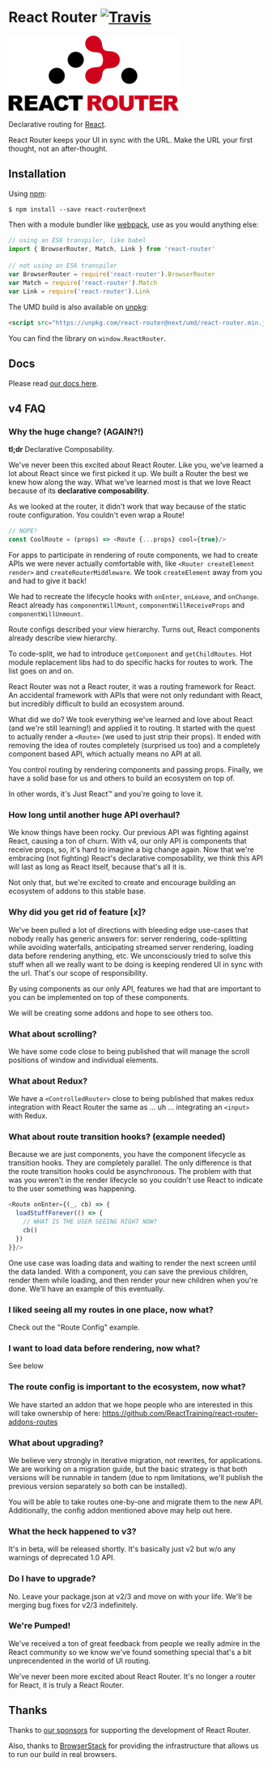 # React Router [![Travis][build-badge]][build]

[build-badge]: https://img.shields.io/travis/ReactTraining/react-router/v4.svg?style=flat-square
[build]: https://travis-ci.org/ReactTraining/react-router

<img src="/logo/Vertical@2x.png" height="150"/>

Declarative routing for [React](https://facebook.github.io/react).

React Router keeps your UI in sync with the URL. Make the URL your first thought, not an after-thought.

## Installation

Using [npm](https://www.npmjs.com/):

    $ npm install --save react-router@next

Then with a module bundler like [webpack](https://webpack.github.io/), use as you would anything else:

```js
// using an ES6 transpiler, like babel
import { BrowserRouter, Match, Link } from 'react-router'

// not using an ES6 transpiler
var BrowserRouter = require('react-router').BrowserRouter
var Match = require('react-router').Match
var Link = require('react-router').Link
```

The UMD build is also available on [unpkg](https://unpkg.com):

```html
<script src="https://unpkg.com/react-router@next/umd/react-router.min.js"></script>
```

You can find the library on `window.ReactRouter`.

## Docs

Please read [our docs here](https://react-router.now.sh/).

## v4 FAQ

### Why the huge change? (AGAIN?!)

**tl;dr** Declarative Composability.

We've never been this excited about React Router. Like you, we've
learned a lot about React since we first picked it up. We built a Router
the best we knew how along the way. What we've learned most is that we
love React because of its **declarative composability**.

As we looked at the router, it didn't work that way because of the
static route configuration. You couldn't even wrap a Route!

```js
// NOPE!
const CoolRoute = (props) => <Route {...props} cool={true}/>
```

For apps to participate in rendering of route components, we had to
create APIs we were never actually comfortable with, like `<Router
createElement render>` and `createRouterMiddleware`. We took
`createElement` away from you and had to give it back!

We had to recreate the lifecycle hooks with `onEnter`, `onLeave`, and
`onChange`. React already has `componentWillMount`,
`componentWillReceiveProps` and `componentWillUnmount`.

Route configs described your view hierarchy. Turns out, React components
already describe view hierarchy.

To code-split, we had to introduce `getComponent` and `getChildRoutes`.
Hot module replacement libs had to do specific hacks for routes to work.
The list goes on and on.

React Router was not a React router, it was a routing framework for
React. An accidental framework with APIs that were not only redundant
with React, but incredibly difficult to build an ecosystem around.

What did we do? We took everything we've learned and love about React
(and we're still learning!) and applied it to routing. It started with
the quest to actually render a `<Route>` (we used to just strip their
props). It ended with removing the idea of routes completely (surprised
us too) and a completely component based API, which actually means no
API at all.

You control routing by rendering components and passing props. Finally,
we have a solid base for us and others to build an ecosystem on top of.

In other words, it's Just React™ and you're going to love it.

### How long until another huge API overhaul?

We know things have been rocky. Our previous API was fighting against
React, causing a ton of churn. With v4, our only API is components that
receive props, so, it's hard to imagine a big change again. Now that
we're embracing (not fighting) React's declarative composability, we
think this API will last as long as React itself, because that's all it
is.

Not only that, but we're excited to create and encourage building an
ecosystem of addons to this stable base.

### Why did you get rid of feature [x]?

We've been pulled a lot of directions with bleeding edge use-cases that
nobody really has generic answers for: server rendering, code-splitting
while avoiding waterfalls, anticipating streamed server rendering, loading
data before rendering anything, etc. We unconsciously tried to solve this
stuff when all we really want to be doing is keeping rendered UI in sync
with the url. That's our scope of responsibility.

By using components as our only API, features we had that are important
to you can be implemented on top of these components.

We will be creating some addons and hope to see others too.

### What about scrolling?

We have some code close to being published that will manage the scroll
positions of window and individual elements.

### What about Redux?

We have a `<ControlledRouter>` close to being published that makes redux
integration with React Router the same as ... uh ... integrating an
`<input>` with Redux.

### What about route transition hooks? (example needed)

Because we are just components, you have the component lifecycle as
transition hooks. They are completely parallel. The only difference is
that the route transition hooks could be asynchronous. The problem with
that was you weren't in the render lifecycle so you couldn't use React
to indicate to the user something was happening.

```js
<Route onEnter={(_, cb) => {
  loadStuffForever(() => {
    // WHAT IS THE USER SEEING RIGHT NOW?
    cb()
  })
}}/>
```

One use case was loading data and waiting to render the next screen
until the data landed. With a component, you can save the previous
children, render them while loading, and then render your new children
when you're done. We'll have an example of this eventually.

### I liked seeing all my routes in one place, now what?

Check out the "Route Config" example.

### I want to load data before rendering, now what?

See below

### The route config is important to the ecosystem, now what?

We have started an addon that we hope people who are interested in this
will take ownership of here: https://github.com/ReactTraining/react-router-addons-routes

### What about upgrading?

We believe very strongly in iterative migration, not rewrites, for
applications. We are working on a migration guide, but the basic
strategy is that both versions will be runnable in tandem (due to npm
limitations, we'll publish the previous version separately so both can
be installed).

You will be able to take routes one-by-one and migrate them to the new
API. Additionally, the config addon mentioned above may help out here.

### What the heck happened to v3?

It's in beta, will be released shortly. It's basically just v2 but w/o
any warnings of deprecated 1.0 API.

### Do I have to upgrade?

No. Leave your package.json at v2/3 and move on with your life. We'll
be merging bug fixes for v2/3 indefinitely.

### We're Pumped!

We've received a ton of great feedback from people we really admire in
the React community so we know we've found something special that's a
bit unprecendented in the world of UI routing.

We've never been more excited about React Router. It's no longer a
router for React, it is truly a React Router.



## Thanks

Thanks to [our sponsors](/SPONSORS.md) for supporting the development of React Router.

Also, thanks to [BrowserStack](https://www.browserstack.com/) for providing the infrastructure that allows us to run our build in real browsers.
